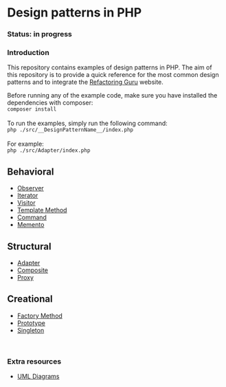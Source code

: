 # Design patterns in PHP

### Status: in progress

### Introduction
This repository contains examples of design patterns in PHP.
The aim of this repository is to provide a quick reference for the most common design patterns and to integrate the [Refactoring Guru](https://refactoring.guru/design-patterns) website.

Before running any of the example code, make sure you have installed the dependencies with composer:<br />
```composer install```
<br /><br />
To run the examples, simply run the following command:<br />
```php ./src/__DesignPatternName__/index.php```
<br /><br />
For example:<br />
```php ./src/Adapter/index.php```


## Behavioral
- [Observer](src/Observer/observer.md)
- [Iterator](iterator/iterator.md)
- [Visitor](src/Visitor/visitor.md)
- [Template Method](template-method/template-method.md)
- [Command](command/command.md)
- [Memento](memento/memento.md)

## Structural
- [Adapter](src/Adapter/adapter.md)
- [Composite](src/Composite/composite.md)
- [Proxy](src/Proxy/proxy.md)

## Creational
- [Factory Method](factory-method/factory-method.md)
- [Prototype](prototype/prototype.md)
- [Singleton](singleton/singleton.md)

<br />

### Extra resources
- [UML Diagrams](assets/uml/uml.pdf)